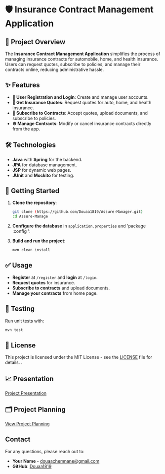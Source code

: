 # 🛡️ Insurance Contract Management Application

## 🚀 Project Overview
The **Insurance Contract Management Application** simplifies the process of managing insurance contracts for automobile, home, and health insurance. Users can request quotes, subscribe to policies, and manage their contracts online, reducing administrative hassle.

## ✨ Features
- **🔐 User Registration and Login**: Create and manage user accounts.
- **📄 Get Insurance Quotes**: Request quotes for auto, home, and health insurance.
- **📝 Subscribe to Contracts**: Accept quotes, upload documents, and subscribe to policies.
- **⚙️ Manage Contracts**: Modify or cancel insurance contracts directly from the app.

## 🛠️ Technologies
- **Java** with **Spring** for the backend.
- **JPA** for database management.
- **JSP** for dynamic web pages.
- **JUnit** and **Mockito** for testing.

## 🏁 Getting Started
1. **Clone the repository**:
    ```bash
    git clone (https://github.com/Douaa1819/Assure-Manager.git)
    cd Assure-Manage
    ```
2. **Configure the database** in `application.properties` and 'package :config ':
3. **Build and run the project**:
   
    ```bash
    mvn clean install
    ```

## ✅ Usage
- **Register** at `/register` and **login** at `/login`.
- **Request quotes** for insurance.
- **Subscribe to contracts** and upload documents.
- **Manage your contracts** from home page.

## 🧪 Testing
Run unit tests with:
```bash
mvn test
```

## 📜 License
This project is licensed under the MIT License - see the [LICENSE](LICENSE) file for details.
.

## 📈 Presentation
[Project Presentation](https://www.canva.com/design/DAGUNfTqxDU/VvG_1ONTO8RF9ChLAAf9Bg/edit?utm_content=DAGUNfTqxDU&utm_campaign=designshare&utm_medium=link2&utm_source=sharebutton)

## 🗂️ Project Planning
[View Project Planning](https://douaa123.atlassian.net/jira/software/c/projects/AM/boards/13/backlog?epics=visible)

## Contact
For any questions, please reach out to:

- **Your Name** - [douaachemnane@gmail.com](mailto:douaachemnane@gmail.com)
- **GitHub**: [Douaa1819](https://github.com/Douaa1819)
